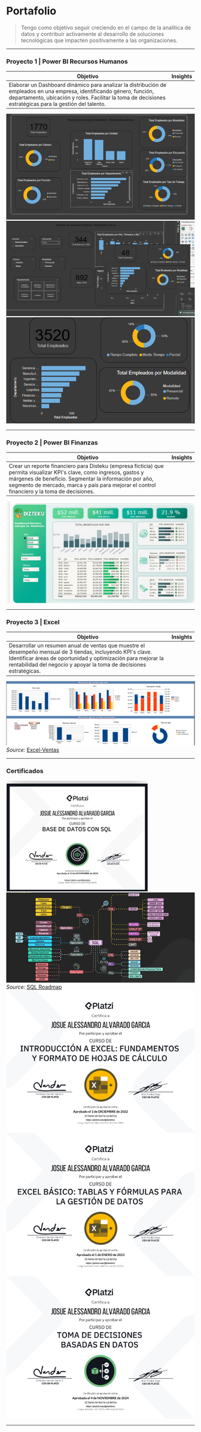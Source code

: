 # Portafolio  
>Tengo como objetivo seguir creciendo en el campo de la analítica de datos y contribuir activamente al desarrollo de soluciones tecnológicas que impacten positivamente a las organizaciones.  

---

### **Proyecto 1 | Power BI Recursos Humanos**  

| **Objetivo**                                                                 | **Insights** |
|------------------------------------------------------------------------------|--------------|
| Elaborar un Dashboard dinámico para analizar la distribución de empleados en una empresa, identificando género, función, departamento, ubicación y roles. Facilitar la toma de decisiones estratégicas para la gestión del talento. |              |

![Home-DashBoard](/img/Proyecto1.jpeg)  
![Filtros](/img/Proyecto1.1.jpeg)  
![Ventana-Apoyo](/img/Proyecto1.4.png)  

---

### **Proyecto 2 | Power BI Finanzas**  

| **Objetivo**                                                                 | **Insights** |
|------------------------------------------------------------------------------|--------------|
| Crear un reporte financiero para Disteku (empresa ficticia) que permita visualizar KPI's clave, como ingresos, gastos y márgenes de beneficio. Segmentar la información por año, segmento de mercado, marca y país para mejorar el control financiero y la toma de decisiones. |              |

![Disteku](/img/Proyecto2.jpeg)  

---

### **Proyecto 3 | Excel**  

| **Objetivo**                                                                 | **Insights** |
|------------------------------------------------------------------------------|--------------|
| Desarrollar un resumen anual de ventas que muestre el desempeño mensual de 3 tiendas, incluyendo KPI's clave. Identificar áreas de oportunidad y optimización para mejorar la rentabilidad del negocio y apoyar la toma de decisiones estratégicas. |              |

![Excel-DashBoard](/img/ExcelProyecto3.png)  
_Source:_ [Excel-Ventas](/img/Resumen_ventas.xlsx)  

---

### **Certificados**  
![CertificadoBD](/img/CertificadoBD.jpeg)  
![Conocimiento](/img/BDknoledge.jpeg)  
_Source:_ [SQL Roadmap](https://www.youtube.com/watch?v=yMqldbY2AAg)  
![IntroExcel](/img/CertificadoExcelIntro.png)  
![ExcelBasic](/img/CertificadoEcxelBasic.png)  
![DataDriven](/img/CertificadoDataDriven.png)  

--- 
